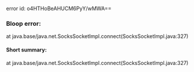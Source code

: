 error id: o4HTHoBeAHUCM6PyY/wMWA==
### Bloop error:

at java.base/java.net.SocksSocketImpl.connect(SocksSocketImpl.java:327)
#### Short summary: 

at java.base/java.net.SocksSocketImpl.connect(SocksSocketImpl.java:327)